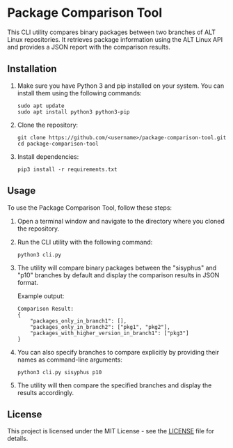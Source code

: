 # Package Comparison Tool

This CLI utility compares binary packages between two branches of ALT Linux repositories. It retrieves package information using the ALT Linux API and provides a JSON report with the comparison results.

## Installation

1. Make sure you have Python 3 and pip installed on your system. You can install them using the following commands:

    ```
    sudo apt update
    sudo apt install python3 python3-pip
    ```

2. Clone the repository:

    ```
    git clone https://github.com/<username>/package-comparison-tool.git
    cd package-comparison-tool
    ```

3. Install dependencies:

    ```
    pip3 install -r requirements.txt
    ```

## Usage

To use the Package Comparison Tool, follow these steps:

1. Open a terminal window and navigate to the directory where you cloned the repository.

2. Run the CLI utility with the following command:

    ```
    python3 cli.py
    ```

3. The utility will compare binary packages between the "sisyphus" and "p10" branches by default and display the comparison results in JSON format.

    Example output:

    ```
    Comparison Result:
    {
        "packages_only_in_branch1": [],
        "packages_only_in_branch2": ["pkg1", "pkg2"],
        "packages_with_higher_version_in_branch1": ["pkg3"]
    }
    ```

4. You can also specify branches to compare explicitly by providing their names as command-line arguments:

    ```
    python3 cli.py sisyphus p10
    ```

5. The utility will then compare the specified branches and display the results accordingly.

## License

This project is licensed under the MIT License - see the [LICENSE](LICENSE) file for details.